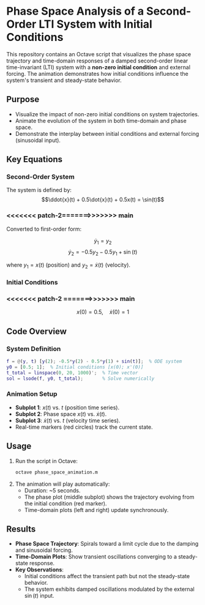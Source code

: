 # Phase Space Analysis of a Second-Order LTI System with Initial Conditions

This repository contains an Octave script that visualizes the phase space trajectory and time-domain responses of a damped second-order linear time-invariant (LTI) system with a **non-zero initial condition** and external forcing. The animation demonstrates how initial conditions influence the system's transient and steady-state behavior.

## Purpose
- Visualize the impact of non-zero initial conditions on system trajectories.
- Animate the evolution of the system in both time-domain and phase space.
- Demonstrate the interplay between initial conditions and external forcing (sinusoidal input).

## Key Equations
### Second-Order System
The system is defined by:
$$\ddot{x}(t) + 0.5\dot{x}(t) + 0.5x(t) = \sin(t)$$
### <<<<<<< patch-2=======>>>>>>> main
Converted to first-order form:

$$\dot{y}_1 = y_2$$
$$\dot{y}_2 = -0.5y_2 - 0.5y_1 + \sin(t)$$

where $y_1 = x(t)$ (position) and $y_2 = \dot{x}(t)$ (velocity).

### Initial Conditions
### <<<<<<< patch-2 =======>>>>>>> main
$$x(0) = 0.5, \quad \dot{x}(0) = 1$$

## Code Overview
### System Definition
```matlab
f = @(y, t) [y(2); -0.5*y(2) - 0.5*y(1) + sin(t)];  % ODE system
y0 = [0.5; 1];  % Initial conditions [x(0); x'(0)]
t_total = linspace(0, 20, 1000)';  % Time vector
sol = lsode(f, y0, t_total);       % Solve numerically
```

### Animation Setup
- **Subplot 1**: $x(t)$ vs. $t$ (position time series).
- **Subplot 2**: Phase space $x(t)$ vs. $\dot{x}(t)$.
- **Subplot 3**: $\dot{x}(t)$ vs. $t$ (velocity time series).
- Real-time markers (red circles) track the current state.

## Usage
1. Run the script in Octave:
   ```bash
   octave phase_space_animation.m
   ```
2. The animation will play automatically:
   - Duration: ~5 seconds.
   - The phase plot (middle subplot) shows the trajectory evolving from the initial condition (red marker).
   - Time-domain plots (left and right) update synchronously.

## Results
- **Phase Space Trajectory**: Spirals toward a limit cycle due to the damping and sinusoidal forcing.
- **Time-Domain Plots**: Show transient oscillations converging to a steady-state response.
- **Key Observations**:
  - Initial conditions affect the transient path but not the steady-state behavior.
  - The system exhibits damped oscillations modulated by the external $\sin(t)$ input.
